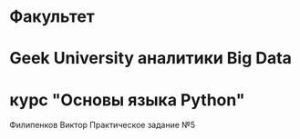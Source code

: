 # Факультет
# Geek University аналитики Big Data
# курс "Основы языка Python"
Филипенков Виктор
Практическое задание №5
